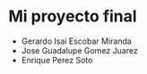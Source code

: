 # Mi proyecto final 
- Gerardo Isai Escobar Miranda
- Jose Guadalupe Gomez Juarez
- Enrique Perez Soto